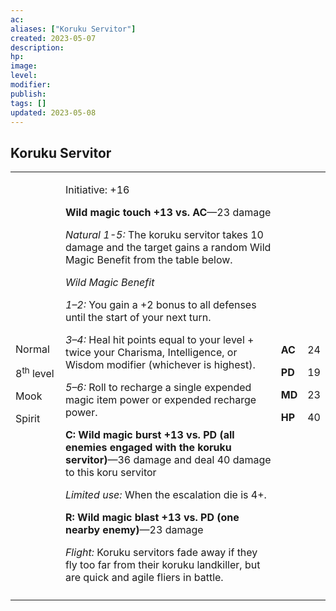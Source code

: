 ```yaml
---
ac: 
aliases: ["Koruku Servitor"]
created: 2023-05-07
description: 
hp: 
image: 
level: 
modifier: 
publish: 
tags: []
updated: 2023-05-08
---
```


## Koruku Servitor

<table>
<colgroup>
<col style="width: 16%" />
<col style="width: 72%" />
<col style="width: 5%" />
<col style="width: 5%" />
</colgroup>
<tbody>
<tr class="odd">
<td><p>Normal</p>
<p>8<sup>th</sup> level</p>
<p>Mook</p>
<p>Spirit</p></td>
<td><p>Initiative: +16</p>
<p><strong>Wild magic touch +13 vs. AC</strong>—23 damage</p>
<p><em>Natural 1-5:</em> The koruku servitor takes 10 damage and the
target gains a random Wild Magic Benefit from the table below.</p>
<p><em>Wild Magic Benefit</em></p>
<p><em>1–2:</em> You gain a +2 bonus to all defenses until the start of
your next turn.</p>
<p><em>3–4:</em> Heal hit points equal to your level + twice your
Charisma, Intelligence, or Wisdom modifier (whichever is highest).</p>
<p><em>5–6:</em> Roll to recharge a single expended magic item power or
expended recharge power.</p>
<p><strong>C: Wild magic burst +13 vs. PD (all enemies engaged with the
koruku servitor)</strong>—36 damage and deal 40 damage to this koru
servitor</p>
<p><em>Limited use:</em> When the escalation die is 4+.</p>
<p><strong>R: Wild magic blast +13 vs. PD (one nearby enemy)</strong>—23
damage</p>
<p><em>Flight:</em> Koruku servitors fade away if they fly too far from
their koruku landkiller, but are quick and agile fliers in
battle.</p></td>
<td><p><strong>AC</strong></p>
<p><strong>PD</strong></p>
<p><strong>MD</strong></p>
<p><strong>HP</strong></p></td>
<td><p>24</p>
<p>19</p>
<p>23</p>
<p>40</p></td>
</tr>
<tr class="even">
<td></td>
<td></td>
<td></td>
<td></td>
</tr>
</tbody>
</table>
